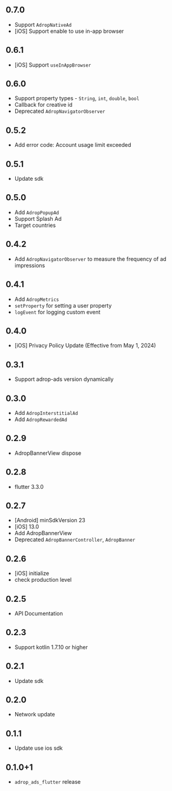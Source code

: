 ## 0.7.0
- Support `AdropNativeAd`
- [iOS] Support enable to use in-app browser

## 0.6.1
- [iOS] Support `useInAppBrowser`

## 0.6.0
- Support property types - `String`, `int`, `double`, `bool`
- Callback for creative id
- Deprecated `AdropNavigatorObserver`

## 0.5.2
- Add error code: Account usage limit exceeded 

## 0.5.1
- Update sdk

## 0.5.0
- Add `AdropPopupAd`
- Support Splash Ad
- Target countries

## 0.4.2
- Add `AdropNavigatorObserver` to measure the frequency of ad impressions

## 0.4.1
- Add `AdropMetrics`
- `setProperty` for setting a user property
- `logEvent` for logging custom event

## 0.4.0
- [iOS] Privacy Policy Update (Effective from May 1, 2024)

## 0.3.1
- Support adrop-ads version dynamically

## 0.3.0
- Add `AdropInterstitialAd`
- Add `AdropRewardedAd`

## 0.2.9
- AdropBannerView dispose

## 0.2.8
- flutter 3.3.0

## 0.2.7
- [Android] minSdkVersion 23
- [iOS] 13.0
- Add AdropBannerView
- Deprecated `AdropBannerController`, `AdropBanner`

## 0.2.6
- [iOS] initialize
- check production level

## 0.2.5
- API Documentation

## 0.2.3
- Support kotlin 1.7.10 or higher

## 0.2.1
- Update sdk

## 0.2.0
- Network update

## 0.1.1
- Update use ios sdk 

## 0.1.0+1
- `adrop_ads_flutter` release

